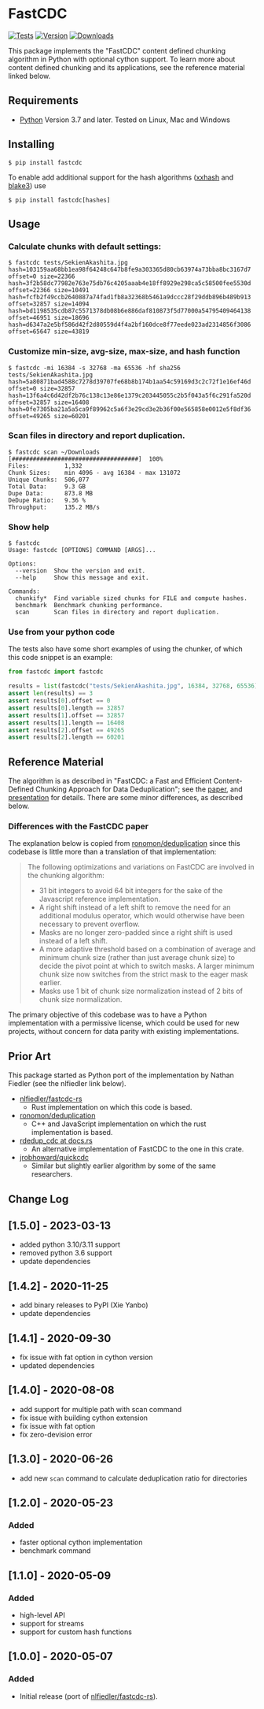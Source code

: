 # FastCDC

[![Tests](https://github.com/titusz/fastcdc-py/workflows/Tests/badge.svg)](https://github.com/titusz/fastcdc-py/actions?query=workflow%3ATests)
[![Version](https://img.shields.io/pypi/v/fastcdc.svg)](https://pypi.python.org/pypi/fastcdc/)
[![Downloads](https://pepy.tech/badge/fastcdc)](https://pepy.tech/project/fastcdc)

This package implements the "FastCDC" content defined chunking algorithm in
Python with optional cython support. To learn more about content
defined chunking and its applications, see the reference material linked below.


## Requirements

* [Python](https://www.python.org/) Version 3.7 and later. Tested on Linux, Mac and
Windows

## Installing

```shell
$ pip install fastcdc
```

To enable add additional support for the hash algorithms
([xxhash](https://github.com/Cyan4973/xxHash) and
[blake3](https://github.com/BLAKE3-team/BLAKE3/)) use

```shell
$ pip install fastcdc[hashes]
```

## Usage

### Calculate chunks with default settings:
```shell
$ fastcdc tests/SekienAkashita.jpg
hash=103159aa68bb1ea98f64248c647b8fe9a303365d80cb63974a73bba8bc3167d7 offset=0 size=22366
hash=3f2b58dc77982e763e75db76c4205aaab4e18ff8929e298ca5c58500fee5530d offset=22366 size=10491
hash=fcfb2f49ccb2640887a74fad1fb8a32368b5461a9dccc28f29ddb896b489b913 offset=32857 size=14094
hash=bd1198535cdb87c5571378db08b6e886daf810873f5d77000a54795409464138 offset=46951 size=18696
hash=d6347a2e5bf586d42f2d80559d4f4a2bf160dce8f77eede023ad2314856f3086 offset=65647 size=43819
```

### Customize min-size, avg-size, max-size, and hash function
```shell
$ fastcdc -mi 16384 -s 32768 -ma 65536 -hf sha256 tests/SekienAkashita.jpg
hash=5a80871bad4588c7278d39707fe68b8b174b1aa54c59169d3c2c72f1e16ef46d offset=0 size=32857
hash=13f6a4c6d42df2b76c138c13e86e1379c203445055c2b5f043a5f6c291fa520d offset=32857 size=16408
hash=0fe7305ba21a5a5ca9f89962c5a6f3e29cd3e2b36f00e565858e0012e5f8df36 offset=49265 size=60201
```

###  Scan files in directory and report duplication.
```shell
$ fastcdc scan ~/Downloads
[####################################]  100%
Files:          1,332
Chunk Sizes:    min 4096 - avg 16384 - max 131072
Unique Chunks:  506,077
Total Data:     9.3 GB
Dupe Data:      873.8 MB
DeDupe Ratio:   9.36 %
Throughput:     135.2 MB/s
```

### Show help

```shell
$ fastcdc
Usage: fastcdc [OPTIONS] COMMAND [ARGS]...

Options:
  --version  Show the version and exit.
  --help     Show this message and exit.

Commands:
  chunkify*  Find variable sized chunks for FILE and compute hashes.
  benchmark  Benchmark chunking performance.
  scan       Scan files in directory and report duplication.
```

### Use from your python code
The  tests also have some short examples of using the chunker, of which this
code snippet is an example:

```python
from fastcdc import fastcdc

results = list(fastcdc("tests/SekienAkashita.jpg", 16384, 32768, 65536))
assert len(results) == 3
assert results[0].offset == 0
assert results[0].length == 32857
assert results[1].offset == 32857
assert results[1].length == 16408
assert results[2].offset == 49265
assert results[2].length == 60201
```

## Reference Material

The algorithm is as described in "FastCDC: a Fast and Efficient Content-Defined
Chunking Approach for Data Deduplication"; see the
[paper](https://www.usenix.org/system/files/conference/atc16/atc16-paper-xia.pdf),
and
[presentation](https://www.usenix.org/sites/default/files/conference/protected-files/atc16_slides_xia.pdf)
for details. There are some minor differences, as described below.

### Differences with the FastCDC paper

The explanation below is copied from
[ronomon/deduplication](https://github.com/ronomon/deduplication) since this
codebase is little more than a translation of that implementation:

> The following optimizations and variations on FastCDC are involved in the chunking algorithm:
> * 31 bit integers to avoid 64 bit integers for the sake of the Javascript reference implementation.
> * A right shift instead of a left shift to remove the need for an additional modulus operator, which would otherwise have been necessary to prevent overflow.
> * Masks are no longer zero-padded since a right shift is used instead of a left shift.
> * A more adaptive threshold based on a combination of average and minimum chunk size (rather than just average chunk size) to decide the pivot point at which to switch masks. A larger minimum chunk size now switches from the strict mask to the eager mask earlier.
> * Masks use 1 bit of chunk size normalization instead of 2 bits of chunk size normalization.

The primary objective of this codebase was to have a Python implementation with a
permissive license, which could be used for new projects, without concern for
data parity with existing implementations.

## Prior Art

This package started as Python port of the implementation by Nathan Fiedler (see the
nlfiedler link below).

* [nlfiedler/fastcdc-rs](https://github.com/nlfiedler/fastcdc-rs)
    + Rust implementation on which this code is based.
* [ronomon/deduplication](https://github.com/ronomon/deduplication)
    + C++ and JavaScript implementation on which the rust implementation is based.
* [rdedup_cdc at docs.rs](https://docs.rs/crate/rdedup-cdc/0.1.0/source/src/fastcdc.rs)
    + An alternative implementation of FastCDC to the one in this crate.
* [jrobhoward/quickcdc](https://github.com/jrobhoward/quickcdc)
    + Similar but slightly earlier algorithm by some of the same researchers.

## Change Log

## [1.5.0] - 2023-03-13
- added python 3.10/3.11 support
- removed python 3.6 support
- update dependencies

## [1.4.2] - 2020-11-25
- add binary releases to PyPI (Xie Yanbo)
- update dependencies

## [1.4.1] - 2020-09-30
- fix issue with fat option in cython version
- updated dependencies

## [1.4.0] - 2020-08-08
- add support for multiple path with scan command
- fix issue with building cython extension
- fix issue with fat option
- fix zero-devision error

## [1.3.0] - 2020-06-26
- add new `scan` command to calculate deduplication ratio for directories

## [1.2.0] - 2020-05-23

### Added
- faster optional cython implementation
- benchmark command

## [1.1.0] - 2020-05-09

### Added
- high-level API
- support for streams
- support for custom hash functions


## [1.0.0] - 2020-05-07

### Added
- Initial release (port of [nlfiedler/fastcdc-rs](https://github.com/nlfiedler/fastcdc-rs)).

